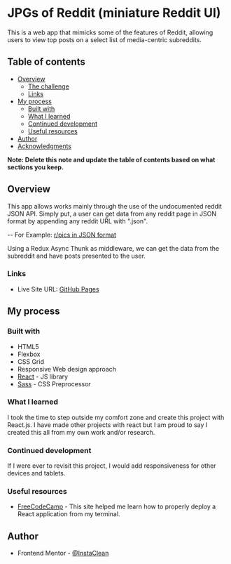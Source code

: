 # JPGs of Reddit (miniature Reddit UI)

This is a web app that mimicks some of the features of Reddit, allowing users to view top posts on a select list of media-centric subreddits. 

## Table of contents

- [Overview](#overview)
  - [The challenge](#the-challenge)
  - [Links](#links)
- [My process](#my-process)
  - [Built with](#built-with)
  - [What I learned](#what-i-learned)
  - [Continued development](#continued-development)
  - [Useful resources](#useful-resources)
- [Author](#author)
- [Acknowledgments](#acknowledgments)

**Note: Delete this note and update the table of contents based on what sections you keep.**

## Overview

This app allows works mainly through the use of the undocumented reddit JSON API. Simply put, a user can get data from any reddit page in JSON format by appending any reddit URL with ".json". 

-- For Example: [r/pics in JSON format](https://www.reddit.com/r/pics.json)

Using a Redux Async Thunk as middleware, we can get the data from the subreddit and have posts presented to the user.

### Links

- Live Site URL: [GitHub Pages](https://instaclean.github.io/tipping-app/)

## My process

### Built with

- HTML5
- Flexbox
- CSS Grid
- Responsive Web design approach
- [React](https://reactjs.org/) - JS library
- [Sass](https://sass-lang.com/) - CSS Preprocessor

### What I learned

I took the time to step outside my comfort zone and create this project with React.js. I have made other projects with react but I am proud to say I created this all from my own work and/or research.


### Continued development

If I were ever to revisit this project, I would add responsiveness for other devices and tablets.

### Useful resources

- [FreeCodeCamp](https://www.freecodecamp.org/news/deploy-a-react-app-to-github-pages/) - This site helped me learn how to properly deploy a React application from my terminal.

## Author

- Frontend Mentor - [@InstaClean](https://www.frontendmentor.io/profile/InstaClean)

